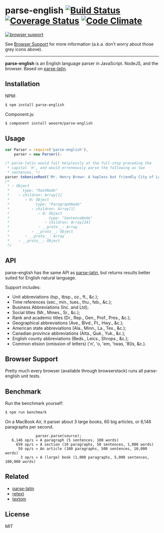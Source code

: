 # parse-english [![Build Status](https://img.shields.io/travis/wooorm/parse-english.svg)](https://travis-ci.org/wooorm/parse-english) [![Coverage Status](https://img.shields.io/coveralls/wooorm/parse-english.svg)](https://coveralls.io/r/wooorm/parse-english?branch=master) [![Code Climate](http://img.shields.io/codeclimate/github/wooorm/parse-english.svg)](https://codeclimate.com/github/wooorm/parse-english)

[![browser support](https://ci.testling.com/wooorm/parse-english.png) ](https://ci.testling.com/wooorm/parse-english)

See [Browser Support](#browser-support) for more information (a.k.a. don’t worry about those grey icons above).

---

**parse-english** is an English language parser in JavaScript. NodeJS, and the browser. Based on [parse-latin](https://github.com/wooorm/parse-latin "ParseLatin").

## Installation

NPM:
```sh
$ npm install parse-english
```

Component.js:
```sh
$ component install wooorm/parse-english
```

## Usage

````js
var Parser = require('parse-english'),
    parser = new Parser();

/* parse-latin would fail helplessly at the full-stop preceding the
 * capital `H`, and would erroneously parse the following as two
 * sentences. */
parser.tokenizeRoot('Mr. Henry Brown: A hapless but friendly City of London worker.');
/*
 * ˅ Object
 *      type: "RootNode"
 *    ˅ children: Array[1]
 *       ˅ 0: Object
 *            type: "ParagraphNode"
 *          ˅ children: Array[1]
 *             ˅ 0: Object
 *                  type: "SentenceNode"
 *                ˃ children: Array[24]
 *             ˃ __proto__: Array
 *          ˃ __proto__: Object
 *       ˃ __proto__: Array
 *    ˃ __proto__: Object
 */
````

## API

parse-english has the same API as [parse-latin](https://github.com/wooorm/parse-latin "ParseLatin"), but returns results better suited for English natural language.

Support includes:

* Unit abbreviations (tsp., tbsp., oz., ft., &c.);
* Time references (sec., min., tues., thu., feb., &c.);
* Business Abbreviations (Inc. and Ltd);
* Social titles (Mr., Mmes., Sr., &c.);
* Rank and academic titles (Dr., Rep., Gen., Prof., Pres., &c.);
* Geographical abbreviations (Ave., Blvd., Ft., Hwy., &c.);
* American state abbreviations (Ala., Minn., La., Tex., &c.);
* Canadian province abbreviations (Alta., Qué., Yuk., &c.);
* English county abbreviations (Beds., Leics., Shrops., &c.);
* Common elision (omission of letters) ('n', 'o, 'em, 'twas, '80s, &c.).

## Browser Support
Pretty much every browser (available through browserstack) runs all parse-english unit tests.

## Benchmark

Run the benchmark yourself:

```sh
$ npm run benchmark
```

On a MacBook Air, it parser about 3 large books, 60 big articles, or 6,146 paragraphs per second.

```
              parser.parse(source);
   6,146 op/s » A paragraph (5 sentences, 100 words)
     659 op/s » A section (10 paragraphs, 50 sentences, 1,000 words)
      59 op/s » An article (100 paragraphs, 500 sentences, 10,000 words)
       3 op/s » A (large) book (1,000 paragraphs, 5,000 sentences, 100,000 words)
```

## Related

  * [parse-latin](https://github.com/wooorm/parse-latin "ParseLatin")
  * [retext](https://github.com/wooorm/retext "Retext")
  * [textom](https://github.com/wooorm/textom "TextOM")

## License

  MIT
